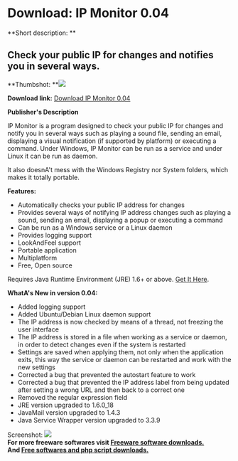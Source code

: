 # Download: IP Monitor 0.04

**Short description: **

## Check your public IP for changes and notifies you in several ways.

  
**Thumbshot: **![](http://www.freewarefiles.com/screenshot/ip_monitor04_md.jpg)   
  
**Download link:** [Download IP Monitor 0.04](http://freesoftwares.boysofts.com/IP-Monitor_program_56085.html)  
  

**Publisher's Description**  
  

IP Monitor is a program designed to check your public IP for changes and
notify you in several ways such as playing a sound file, sending an email,
displaying a visual notification (if supported by platform) or executing a
command. Under Windows, IP Monitor can be run as a service and under Linux it
can be run as daemon.

It also doesnA't mess with the Windows Registry nor System folders, which
makes it totally portable.

**Features:**

  * Automatically checks your public IP address for changes 
  * Provides several ways of notifying IP address changes such as playing a sound, sending an email, displaying a popup or executing a command 
  * Can be run as a Windows service or a Linux daemon 
  * Provides logging support 
  * LookAndFeel support 
  * Portable application 
  * Multiplatform 
  * Free, Open source 

Requires Java Runtime Environment (JRE) 1.6+ or above. [Get It
Here](http://java.sun.com/javase/downloads/index.jsp).

**WhatA's New in version 0.04:**

  * Added logging support 
  * Added Ubuntu/Debian Linux daemon support 
  * The IP address is now checked by means of a thread, not freezing the user interface 
  * The IP address is stored in a file when working as a service or daemon, in order to detect changes even if the system is restarted 
  * Settings are saved when applying them, not only when the application exits, this way the service or daemon can be restarted and work with the new settings 
  * Corrected a bug that prevented the autostart feature to work 
  * Corrected a bug that prevented the IP address label from being updated after setting a wrong URL and then back to a correct one 
  * Removed the regular expression field 
  * JRE version upgraded to 1.6.0_18 
  * JavaMail version upgraded to 1.4.3 
  * Java Service Wrapper version upgraded to 3.3.9 

  
  
Screenshot: ![](http://www.freewarefiles.com/screenshot/ip_monitor04.jpg)  
**For more freeware softwares visit [Freeware software downloads.](http://freesoftwares.boysofts.com/)**   
**And [Free softwares and php script downloads.](http://www.boysofts.com/)**

